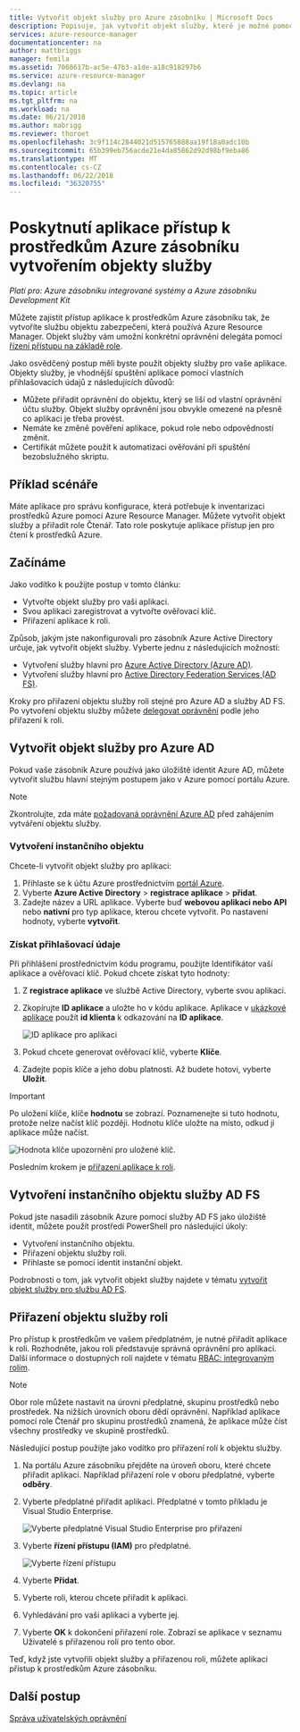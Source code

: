 ```yaml
---
title: Vytvořit objekt služby pro Azure zásobníku | Microsoft Docs
description: Popisuje, jak vytvořit objekt služby, které je možné pomocí řízení přístupu na základě rolí ve službě Správce prostředků Azure, které pokud chcete spravovat přístup k prostředkům.
services: azure-resource-manager
documentationcenter: na
author: mattbriggs
manager: femila
ms.assetid: 7068617b-ac5e-47b3-a1de-a18c918297b6
ms.service: azure-resource-manager
ms.devlang: na
ms.topic: article
ms.tgt_pltfrm: na
ms.workload: na
ms.date: 06/21/2018
ms.author: mabrigg
ms.reviewer: thoroet
ms.openlocfilehash: 3c9f114c2844021d515765888aa19f18a0adc10b
ms.sourcegitcommit: 65b399eb756acde21e4da85862d92d98bf9eba86
ms.translationtype: MT
ms.contentlocale: cs-CZ
ms.lasthandoff: 06/22/2018
ms.locfileid: "36320755"
---
```

# <a name="give-applications-access-to-azure-stack-resources-by-creating-service-principals"></a>Poskytnutí aplikace přístup k prostředkům Azure zásobníku vytvořením objekty služby

*Platí pro: Azure zásobníku integrované systémy a Azure zásobníku Development Kit*

Můžete zajistit přístup aplikace k prostředkům Azure zásobníku tak, že vytvoříte službu objektu zabezpečení, která používá Azure Resource Manager. Objekt služby vám umožní konkrétní oprávnění delegáta pomocí [řízení přístupu na základě role](azure-stack-manage-permissions.md).

Jako osvědčený postup měli byste použít objekty služby pro vaše aplikace. Objekty služby, je vhodnější spuštění aplikace pomocí vlastních přihlašovacích údajů z následujících důvodů:

* Můžete přiřadit oprávnění do objektu, který se liší od vlastní oprávnění účtu služby. Objekt služby oprávnění jsou obvykle omezené na přesně co aplikaci je třeba provést.
* Nemáte ke změně pověření aplikace, pokud role nebo odpovědností změnit.
* Certifikát můžete použít k automatizaci ověřování při spuštění bezobslužného skriptu.

## <a name="example-scenario"></a>Příklad scénáře

Máte aplikace pro správu konfigurace, která potřebuje k inventarizaci prostředků Azure pomocí Azure Resource Manager. Můžete vytvořit objekt služby a přiřadit role Čtenář. Tato role poskytuje aplikace přístup jen pro čtení k prostředků Azure.

## <a name="getting-started"></a>Začínáme

Jako vodítko k použijte postup v tomto článku:

* Vytvořte objekt služby pro vaši aplikaci.
* Svou aplikaci zaregistrovat a vytvořte ověřovací klíč.
* Přiřazení aplikace k roli.

Způsob, jakým jste nakonfigurovali pro zásobník Azure Active Directory určuje, jak vytvořit objekt služby. Vyberte jednu z následujících možností:

* Vytvoření služby hlavní pro [Azure Active Directory (Azure AD)](azure-stack-create-service-principals.md#create-service-principal-for-azure-ad).
* Vytvoření služby hlavní pro [Active Directory Federation Services (AD FS)](azure-stack-create-service-principals.md#create-service-principal-for-ad-fs).

Kroky pro přiřazení objektu služby roli stejné pro Azure AD a služby AD FS. Po vytvoření objektu služby můžete [delegovat oprávnění](azure-stack-create-service-principals.md#assign-role-to-service-principal) podle jeho přiřazení k roli.

## <a name="create-a-service-principal-for-azure-ad"></a>Vytvořit objekt služby pro Azure AD

Pokud vaše zásobník Azure používá jako úložiště identit Azure AD, můžete vytvořit službu hlavní stejným postupem jako v Azure pomocí portálu Azure.

>[!NOTE]
Zkontrolujte, zda máte [požadovaná oprávnění Azure AD](../../azure-resource-manager/resource-group-create-service-principal-portal.md#required-permissions) před zahájením vytváření objektu služby.

### <a name="create-service-principal"></a>Vytvoření instančního objektu

Chcete-li vytvořit objekt služby pro aplikaci:

1. Přihlaste se k účtu Azure prostřednictvím [portál Azure](https://portal.azure.com).
2. Vyberte **Azure Active Directory** > **registrace aplikace** > **přidat**.
3. Zadejte název a URL aplikace. Vyberte buď **webovou aplikaci nebo API** nebo **nativní** pro typ aplikace, kterou chcete vytvořit. Po nastavení hodnoty, vyberte **vytvořit**.

### <a name="get-credentials"></a>Získat přihlašovací údaje

Při přihlášení prostřednictvím kódu programu, použijte Identifikátor vaší aplikace a ověřovací klíč. Pokud chcete získat tyto hodnoty:

1. Z **registrace aplikace** ve službě Active Directory, vyberte svou aplikaci.

2. Zkopírujte **ID aplikace** a uložte ho v kódu aplikace. Aplikace v [ukázkové aplikace](#sample-applications) použít **id klienta** k odkazování na **ID aplikace**.

     ![ID aplikace pro aplikaci](./media/azure-stack-create-service-principal/image12.png)
3. Pokud chcete generovat ověřovací klíč, vyberte **Klíče**.

4. Zadejte popis klíče a jeho dobu platnosti. Až budete hotovi, vyberte **Uložit**.

>[!IMPORTANT]
Po uložení klíče, klíče **hodnotu** se zobrazí. Poznamenejte si tuto hodnotu, protože nelze načíst klíč později. Hodnotu klíče uložte na místo, odkud ji aplikace může načíst.

![Hodnota klíče upozornění pro uložené klíč.](./media/azure-stack-create-service-principal/image15.png)

Posledním krokem je [přiřazení aplikace k roli](azure-stack-create-service-principals.md#assign-role-to-service-principal).

## <a name="create-service-principal-for-ad-fs"></a>Vytvoření instančního objektu služby AD FS

Pokud jste nasadili zásobník Azure pomocí služby AD FS jako úložiště identit, můžete použít prostředí PowerShell pro následující úkoly:

* Vytvoření instančního objektu.
* Přiřazení objektu služby roli.
* Přihlaste se pomocí identit instanční objekt.

Podrobnosti o tom, jak vytvořit objekt služby najdete v tématu [vytvořit objekt služby pro službu AD FS](../azure-stack-create-service-principals.md#create-service-principal-for-ad-fs).

## <a name="assign-the-service-principal-to-a-role"></a>Přiřazení objektu služby roli

Pro přístup k prostředkům ve vašem předplatném, je nutné přiřadit aplikace k roli. Rozhodněte, jakou roli představuje správná oprávnění pro aplikaci. Další informace o dostupných rolí najdete v tématu [RBAC: integrovaným rolím](../../role-based-access-control/built-in-roles.md).

>[!NOTE]
Obor role můžete nastavit na úrovni předplatné, skupinu prostředků nebo prostředek. Na nižších úrovních oboru dědí oprávnění. Například aplikace pomocí role Čtenář pro skupinu prostředků znamená, že aplikace může číst všechny prostředky ve skupině prostředků.

Následující postup použijte jako vodítko pro přiřazení rolí k objektu služby.

1. Na portálu Azure zásobníku přejděte na úroveň oboru, které chcete přiřadit aplikaci. Například přiřazení role v oboru předplatné, vyberte **odběry**.

2. Vyberte předplatné přiřadit aplikaci. Předplatné v tomto příkladu je Visual Studio Enterprise.

     ![Vyberte předplatné Visual Studio Enterprise pro přiřazení](./media/azure-stack-create-service-principal/image16.png)

3. Vyberte **řízení přístupu (IAM)** pro předplatné.

     ![Vyberte řízení přístupu](./media/azure-stack-create-service-principal/image17.png)

4. Vyberte **Přidat**.

5. Vyberte roli, kterou chcete přiřadit k aplikaci.

6. Vyhledávání pro vaši aplikaci a vyberte jej.

7. Vyberte **OK** k dokončení přiřazení role. Zobrazí se aplikace v seznamu Uživatelé s přiřazenou rolí pro tento obor.

Teď, když jste vytvořili objekt služby a přiřazenou roli, můžete aplikaci přístup k prostředkům Azure zásobníku.

## <a name="next-steps"></a>Další postup

[Správa uživatelských oprávnění](azure-stack-manage-permissions.md)
